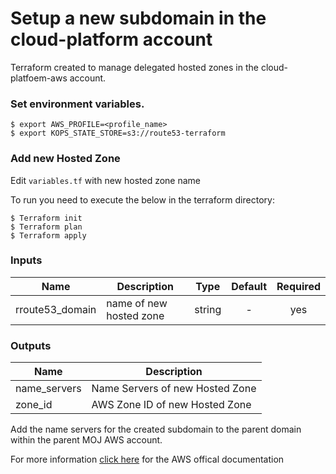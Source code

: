 # Setup a new subdomain in the cloud-platform account

Terraform created to manage delegated hosted zones in the cloud-platfoem-aws account.


### Set environment variables.

```
$ export AWS_PROFILE=<profile_name>
$ export KOPS_STATE_STORE=s3://route53-terraform
```

### Add new Hosted Zone

Edit `variables.tf` with new hosted zone name

To run you need to execute the below in the terraform directory:

```
$ Terraform init
$ Terraform plan
$ Terraform apply
```

### Inputs

| Name | Description | Type | Default | Required |
|------|-------------|:----:|:-----:|:-----:|
| rroute53_domain | name of new hosted zone | string | - | yes |


### Outputs

| Name | Description |
|------|-------------|
| name_servers | Name Servers of new Hosted Zone |
| zone_id | AWS Zone ID of new Hosted Zone |


Add the name servers for the created subdomain to the parent domain within the parent MOJ AWS account.

For more information [click here](https://docs.aws.amazon.com/Route53/latest/DeveloperGuide/CreatingNewSubdomain.html) for the AWS offical documentation 
